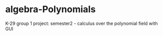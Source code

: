 # algebra-Polynomials
K-29 group 1 project:  semester2 -  calculus over the polynomial field with GUI
